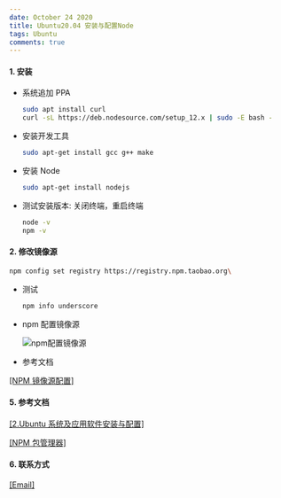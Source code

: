 ```yaml
---
date: October 24 2020
title: Ubuntu20.04 安装与配置Node
tags: Ubuntu
comments: true
---
```


#### 1. 安装

- 系统追加 PPA

  ```bash
  sudo apt install curl
  curl -sL https://deb.nodesource.com/setup_12.x | sudo -E bash -
  ```

- 安装开发工具

  ```bash
  sudo apt-get install gcc g++ make
  ```

- 安装 Node

  ```bash
  sudo apt-get install nodejs
  ```

- 测试安装版本: 关闭终端，重启终端

  ```bash
  node -v
  npm -v
  ```

#### 2. 修改镜像源

```bash
npm config set registry https://registry.npm.taobao.org\
```

- 测试

  ```bash
  npm info underscore
  ```

- npm 配置镜像源

  ![npm配置镜像源](https://s1.ax1x.com/2020/10/24/BZCbT0.png)

- 参考文档

[[NPM 镜像源配置]](https://web-oyster.github.io/2020/10/24/Node/Npm/NPM%E9%95%9C%E5%83%8F%E6%BA%90%E9%85%8D%E7%BD%AE/)

#### 5. 参考文档

[[2.Ubuntu 系统及应用软件安装与配置]](https://web-oyster.github.io/2020/10/24/Linux/Ubuntu/Ubuntu%E7%B3%BB%E7%BB%9F%E5%8F%8A%E5%BA%94%E7%94%A8%E8%BD%AF%E4%BB%B6%E5%AE%89%E8%A3%85%E4%B8%8E%E9%85%8D%E7%BD%AE/)

[[NPM 包管理器]](https://web-oyster.github.io/2020/10/24/Node/Npm/NPM%E5%8C%85%E7%AE%A1%E7%90%86%E5%99%A8/)

#### 6. 联系方式

[[Email]](yuanmin8888@outlook.com)
